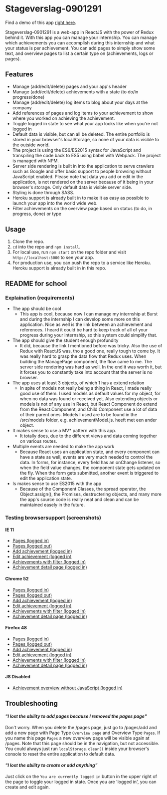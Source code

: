 # Stageverslag-0901291

Find a demo of this app <a href="https://stageverslag-0901291.herokuapp.com" target="_blank">right here</a>.

Stageverslag-0901291 is a web-app in ReactJS with the power of Redux behind it. With this app you can manage your internship. You can manage which achievements you can accomplish during this internship and what your status is per achievement. You can add pages to simply show some text, and overview pages to list a certain type on (achievements, logs or pages).

## Features
- Manage (add/edit/delete) pages and your app's header
- Manage (add/edit/delete) achievements with a state (to do/in progress/done)
- Manage (add/edit/delete) log items to blog about your days at the company
- Add references of pages and log items to your achievement to show where you worked on achieving the achievement.
- Toggle logged in state to see what your app looks like when you're not logged in
- Default data is visible, but can all be deleted. The entire portfolio is stored in your browser's localStorage, so none of your data is visible to the outside world.
- The project is using the ES6/ES2015 syntax for JavaScript and transpiling the code back to ES5 using babel with Webpack. The project is managed with NPM.
- Server side rendering is built in into the application to serve crawlers such as Google and offer basic support to people browsing without JavaScript enabled. Please note that data you add or edit in the application, is not rendered on the server because of it being in your browser's storage. Only default data is visible server side.
- Styling is done through SASS.
- Heroku support is already built in to make it as easy as possible to launch your app into the world wide web.
- Filter achievements on the overview page based on status (to do, in progress, done) or type

## Usage
1. Clone the repo.
2. `cd` into the repo and `npm install`.
3. For local use, run `npm start` on the repo folder and visit `http://localhost:5000` to see your app.
4. For production use, you can push the repo to a service like Heroku. Heroku support is already built in in this repo.

## README for school
### Explaination (requirements)
- The app should be cool
  - This app is cool, because now I can manage my internship at Burst and during the internship I can develop some more on this application. Nice as well is the link between an achievement and references. I heard it could be hard to keep track of all of your progress during your internship, so this system could simplify that.
- The app should give the student enough profundity
  - It did, because the link I mentioned before was tricky. Also the use of Redux with ReactJS was, tho a good one, really tough to come by. It was really hard to grasp the data flow that Redux uses. When building the ManagePage component, the flow came to me. The server side rendering was hard as well. In the end it was worth it, but it forces you to constantly take into account that the server is no browser.
- The app uses at least 3 objects, of which 1 has a extend relation
  - In spite of models not really being a thing in React, I made really good use of them. I used models as default values for my object, for when no data was found or received yet. Also extending objects or models is not of any use in React, but React Component do extend from the React.Component, and Child Component use a lot of data of their parent ones. Models I used are to be found in the /src/models folder, e.g. achievementModel.js.
heeft met een ander object.
- It makes sense to use a MV* pattern with this app.
  - It totally does, due to the different views and data coming together on various routes.
- Multiple events are needed to make the app work
  - Because React uses an application state, and every component can have a state as well, events are very much needed to control the data. In forms, for instance, every field has an onChange listener, so when the field value changes, the component state gets updated on the fly. When the form gets submitted, another event is triggered to edit the application state.
- Is makes sense to use ES2015 with the app
  - Because of the Component Classes, the spread operator, the Object.assign(), the Promises, destructering objects, and many more the app's source code is really neat and clean and can be maintained easely in the future.
### Testing browsersupport (screenshots)
#### IE 11
- <a href="https://drive.google.com/file/d/0B4ZATWdHNFp3Y0lQVlpQRVYxU00/view?usp=sharing">Pages (logged in)</a>
- <a href="https://drive.google.com/file/d/0B4ZATWdHNFp3S0ZmSzFfWndOVWs/view?usp=sharing">Pages (logged out)</a>
- <a href="https://drive.google.com/file/d/0B4ZATWdHNFp3V2R0RWtwaVkyaFE/view?usp=sharing">Add achievement (logged in)</a>
- <a href="https://drive.google.com/file/d/0B4ZATWdHNFp3TGlHX0ZQcC1hNzg/view?usp=sharing">Edit achievement (logged in)</a>
- <a href="https://drive.google.com/file/d/0B4ZATWdHNFp3aHlHUV9NeFl4eWc/view?usp=sharing">Achievements with filter (logged in)</a>
- <a href="https://drive.google.com/file/d/0B4ZATWdHNFp3OE1GRGZ5OEIyREE/view?usp=sharing">Achievement detail page (logged in)</a>
#### Chrome 52
- <a href="https://drive.google.com/file/d/0B4ZATWdHNFp3TGRsWDdKSUtrMjg/view?usp=sharing">Pages (logged in)</a>
- <a href="https://drive.google.com/file/d/0B4ZATWdHNFp3MHY5RlgwdmZlUGc/view?usp=sharing">Pages (logged out)</a>
- <a href="https://drive.google.com/file/d/0B4ZATWdHNFp3dWdlQ2lWckpCdE0/view?usp=sharing">Add achievement (logged in)</a>
- <a href="https://drive.google.com/file/d/0B4ZATWdHNFp3N3VyMERKLTJmU0k/view?usp=sharing">Edit achievement (logged in)</a>
- <a href="https://drive.google.com/file/d/0B4ZATWdHNFp3WVduNnNxcUx4ZHM/view?usp=sharing">Achievements with filter (logged in)</a>
- <a href="https://drive.google.com/file/d/0B4ZATWdHNFp3RGVDV25PQWRNYnM/view?usp=sharing">Achievement detail page (logged in)</a>
#### Firefox 48
- <a href="https://drive.google.com/file/d/0B4ZATWdHNFp3YjQ1a1NfbFFNWXc/view?usp=sharing">Pages (logged in)</a>
- <a href="https://drive.google.com/file/d/0B4ZATWdHNFp3aDFMNTVsLUx6eFE/view?usp=sharing">Pages (logged out)</a>
- <a href="https://drive.google.com/file/d/0B4ZATWdHNFp3bG05ZzZYdFlJRWs/view?usp=sharing">Add achievement (logged in)</a>
- <a href="https://drive.google.com/file/d/0B4ZATWdHNFp3NW0yZEpYY3JJUFE/view?usp=sharing">Edit achievement (logged in)</a>
- <a href="https://drive.google.com/file/d/0B4ZATWdHNFp3bm9jT3ZfU0hHQW8/view?usp=sharing">Achievements with filter (logged in)</a>
- <a href="https://drive.google.com/file/d/0B4ZATWdHNFp3bmRWTklzcjI0bzg/view?usp=sharing">Achievement detail page (logged in)</a>
#### JS Disabled
- <a href="https://drive.google.com/file/d/0B4ZATWdHNFp3Q3JNaUVDSU9xTFE/view?usp=sharing">Achievement overview without JavaScript (logged in)</a>

## Troubleshooting
#### *"I lost the ability to add pages because I removed the pages page"*
 Don't worry. When you delete the /pages page, just go to /pages/add and add a new page with Page Type `Overview page` and Overview Type `Pages`. If you name this page `Pages` a new overview page will be visible again at /pages. Note that this page should be in the navigation, but not accessible. You could always just run `localStorage.clear()` inside your browser's console to reset the entire application to default data.
#### *"I lost the ability to create or add anything"*
Just click on the `You are currently logged in` button in the upper right of the page to toggle your logged in state. Once you are 'logged in', you can create and edit again.
